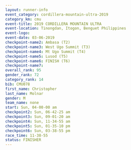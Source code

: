 ```yaml
---
layout: runner-info 
event_category: cordillera-mountain-ultra-2019 
category_km: cmu 
event-title: 2019 CORDILLERA MOUNTAIN ULTRA 
event-location: Tinongdan, Itogon, Benguet Philippines 
event-logo: 
event-date: 03-06-2019 
checkpoint-name2: Ambasa (T2) 
checkpoint-name3: West Ugo Summit (T3) 
checkpoint-name4: Mt Ugo Summit (T4) 
checkpoint-name5: Lusod (T5) 
checkpoint-name6: FINISH (T6) 
checkpoint-name7: 
overall_rank: 95
gender_rank: 72
category_rank: 14
bib: CMU078
first_name: Christopher
last_name: Molnar
gender: M
team_name: none
start: Sun, 04-00-00 am
checkpoint2: Sun, 06-42-25 am
checkpoint3: Sun, 09-01-20 am
checkpoint4: Sun, 11-34-55 am
checkpoint5: Sun, 01-35-10 pm
checkpoint6: Sun, 03-38-55 pm
race_time: 11-38-55
status: FINISHER
---
```

